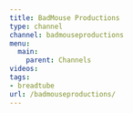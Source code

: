 ```yaml
---
title: BadMouse Productions
type: channel
channel: badmouseproductions
menu:
  main:
    parent: Channels
videos:
tags:
- breadtube
url: /badmouseproductions/
---
```

